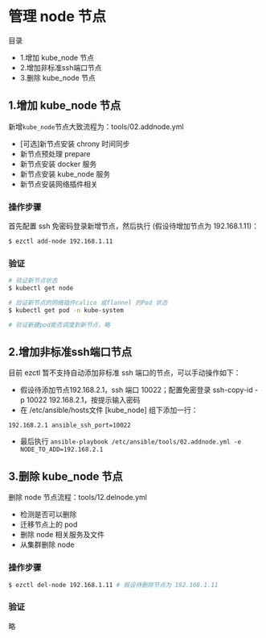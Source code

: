 # 管理 node 节点

目录
- 1.增加 kube_node 节点
- 2.增加非标准ssh端口节点
- 3.删除 kube_node 节点

## 1.增加 kube_node 节点

新增`kube_node`节点大致流程为：tools/02.addnode.yml
- [可选]新节点安装 chrony 时间同步
- 新节点预处理 prepare
- 新节点安装 docker 服务
- 新节点安装 kube_node 服务
- 新节点安装网络插件相关

### 操作步骤

首先配置 ssh 免密码登录新增节点，然后执行 (假设待增加节点为 192.168.1.11)：

``` bash
$ ezctl add-node 192.168.1.11
```

### 验证

``` bash
# 验证新节点状态
$ kubectl get node

# 验证新节点的网络插件calico 或flannel 的Pod 状态
$ kubectl get pod -n kube-system

# 验证新建pod能否调度到新节点，略
```

## 2.增加非标准ssh端口节点

目前 ezctl 暂不支持自动添加非标准 ssh 端口的节点，可以手动操作如下：

- 假设待添加节点192.168.2.1，ssh 端口 10022；配置免密登录 ssh-copy-id -p 10022 192.168.2.1，按提示输入密码
- 在 /etc/ansible/hosts文件 [kube_node] 组下添加一行：
```
192.168.2.1 ansible_ssh_port=10022
```
- 最后执行 `ansible-playbook /etc/ansible/tools/02.addnode.yml -e NODE_TO_ADD=192.168.2.1`

## 3.删除 kube_node 节点

删除 node 节点流程：tools/12.delnode.yml
- 检测是否可以删除
- 迁移节点上的 pod
- 删除 node 相关服务及文件
- 从集群删除 node

### 操作步骤

``` bash
$ ezctl del-node 192.168.1.11 # 假设待删除节点为 192.168.1.11
```

### 验证

略
